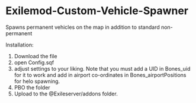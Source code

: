 # Exilemod-Custom-Vehicle-Spawner
Spawns permanent vehicles on the map in addition to standard non-permanent

Installation:
1. Download the file
2. open Config.sqf
3. adjust settings to your liking. Note that you must add a UID in Bones_uid for it to work and add in airport co-ordinates in Bones_airportPositions for helo spawning.
4. PBO the folder
5. Upload to the @Exileserver/addons folder.

